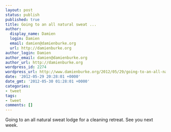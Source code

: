 ```yaml
---
layout: post
status: publish
published: true
title: Going to an all natural sweat ...
author:
  display_name: Damien
  login: Damien
  email: damien@damienburke.org
  url: http://damienburke.org
author_login: Damien
author_email: damien@damienburke.org
author_url: http://damienburke.org
wordpress_id: 2274
wordpress_url: http://www.damienburke.org/2012/05/29/going-to-an-all-natural-sweat/
date: '2012-05-29 20:28:01 +0000'
date_gmt: '2012-05-30 01:28:01 +0000'
categories:
- tweet
tags:
- tweet
comments: []
---
```

<p>Going to an all natural sweat lodge for a cleaning retreat. See you next week.</p>
